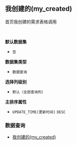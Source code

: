 ## 我创建的(my_created) <!-- {docsify-ignore-all} -->

首页我创建的需求表格调用

<br>
<p class="panel-title"><b>默认数据集</b></p>

* `否`

<p class="panel-title"><b>数据集类型</b></p>

* `数据查询`

<p class="panel-title"><b>选择列级别</b></p>

* `默认（全部查询列）`


<p class="panel-title"><b>主排序属性</b></p>

* `UPDATE_TIME(更新时间)` `DESC`



### 数据查询
  * [我创建的(my_created)](module/ProdMgmt/idea/query/my_created)
